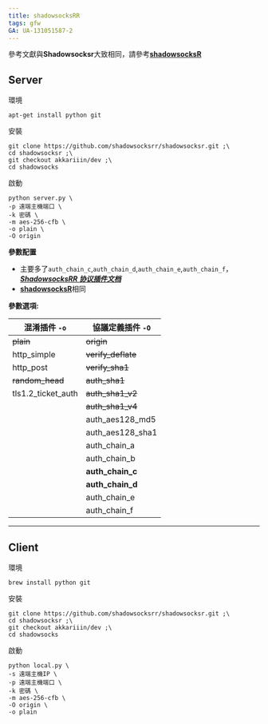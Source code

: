 ```yaml
---
title: shadowsocksRR
tags: gfw
GA: UA-131051587-2
---
```



參考文獻與**Shadowsocksr**大致相同，請參考[**shadowsocksR**](/mWSzLuMWRGyGDLnsXGgITg)

## Server
環境
```
apt-get install python git
```

安裝
```
git clone https://github.com/shadowsocksrr/shadowsocksr.git ;\
cd shadowsocksr ;\
git checkout akkariiin/dev ;\
cd shadowsocks
```

啟動

```
python server.py \
-p 遠端主機端口 \
-k 密碼 \
-m aes-256-cfb \
-o plain \
-O origin 
```

**參數配置** 
* 主要多了`auth_chain_c`,`auth_chain_d`,`auth_chain_e`,`auth_chain_f`，[***ShadowsocksRR 协议插件文档***](https://github.com/shadowsocksrr/shadowsocks-rss/blob/SSRR/ssr.md)
* [**shadowsocksR**](/mWSzLuMWRGyGDLnsXGgITg)相同

**參數選項:**

| 混淆插件 `-o`      | 協議定義插件 `-O`  |
|--------------------|--------------------|
| ~~plain~~          | ~~origin~~         |
| http_simple        | ~~verify_deflate~~ |
| http_post          | ~~verify_sha1~~    |
| ~~random_head~~    | ~~auth_sha1~~      |
| tls1.2_ticket_auth | ~~auth_sha1_v2~~   |
|                    | ~~auth_sha1_v4~~   |
|                    | auth_aes128_md5    |
|                    | auth_aes128_sha1   |
|                    | auth_chain_a       |
|                    | auth_chain_b       |
|                    | **auth_chain_c**   |
|                    | **auth_chain_d**   |
|                    | auth_chain_e       |
|                    | auth_chain_f       |

---

## Client
環境
```
brew install python git
```

安裝
```
git clone https://github.com/shadowsocksrr/shadowsocksr.git ;\
cd shadowsocksr ;\
git checkout akkariiin/dev ;\
cd shadowsocks
```
啟動
```
python local.py \
-s 遠端主機IP \
-p 遠端主機端口 \
-k 密碼 \
-m aes-256-cfb \
-O origin \
-o plain
```